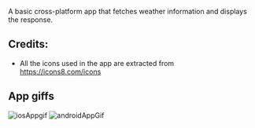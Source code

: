 A basic cross-platform app that fetches weather information and displays the response.

## Credits:
* All the icons used in the app are extracted from https://icons8.com/icons


## App giffs

![iosAppgif](https://user-images.githubusercontent.com/36856709/89880067-66356800-db89-11ea-8eac-8ebb1d3f70d7.gif)
![androidAppGif](https://user-images.githubusercontent.com/36856709/89881569-4b63f300-db8b-11ea-9909-87fc78659453.gif)




